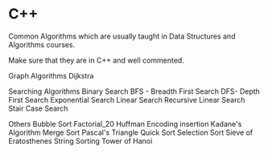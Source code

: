 # C++

Common Algorithms which are usually taught in Data Structures and Algorithms courses.

Make sure that they are in C++ and well commented.

Graph Algorithms
Dijkstra 

Searching Algorithms
Binary Search
BFS - Breadth First Search
DFS- Depth First Search
Exponential Search
Linear Search
Recursive Linear Search
Stair Case Search

Others
Bubble Sort
Factorial_20
Huffman Encoding
insertion
Kadane's Algorithm
Merge Sort
Pascal's Triangle
Quick Sort
Selection Sort
Sieve of Eratosthenes
String Sorting
Tower of Hanoi